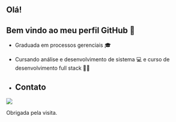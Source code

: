 ## Olá!
## Bem vindo ao meu perfil GitHub 👋

- Graduada em processos gerenciais 🎓
- Cursando análise e desenvolvimento de sistema 💻 e curso de desenvolvimento full stack 👩‍💻

- ## Contato

<a href="https://www.linkedin.com/in/adriele-oliveira-275251191/" target="_blank"><img loading="lazy" src="https://img.shields.io/badge/-LinkedIn-%230077B5?style=for-the-badge&logo=linkedin&logoColor=white" target="_blank"></a>

Obrigada pela visita.

